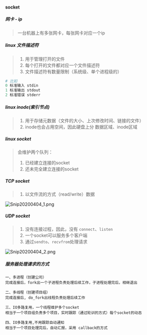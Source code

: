 #### socket

##### 网卡 - ip
> 一台机器上有多张网卡，每张网卡对应一个ip

##### linux 文件描述符
> 1. 用于管理打开的文件
> 2. 每个打开的文件都对应一个文件描述符
> 3. 文件描述符有数量限制（系统级、单个进程级的）
```ruby
# 比如
0 标准输入 stdin
1 标准输出 stdout
2 标准错误 stderr
```

##### linux inode(索引节点)
> 1. 用于存储元数据（文件的大小、上次修改时间、链接的文件）
> 2. inode也会占用空间，因此硬盘上分 数据区域、inode区域

##### linux socket
> 会维护两个队列：
> 1. 已经建立连接的socket
> 2. 还未完全建立连接的socket

##### TCP socket
> 1. 以文件流的方式（read/write）数据

![Snip20200404_1.png](https://i.loli.net/2020/04/04/4PwLJXHWSqspk7m.png)

##### UDP socket
> 1. 没有连接过程，因此，没有 `connect`、`listen`
> 2. 一个socket可以服务多个客户端
> 3. 通过`sendto`、`recvfrom`处理请求

![Snip20200404_2.png](https://i.loli.net/2020/04/04/W2KYEXsz4dlcPJ1.png)

##### 服务器处理请求的方式
```
一、多进程（创建公司）
完成连接后，fork出一个子进程负责处理后续工作，子进程处理完后，相继退出

二、多线程（创建项目组）
完成连接后, do_fork出线程负责处理后续工作

三、IO多路复用，一个线程维护多个socket
相当于一个项目组负责多个项目，实时跟踪（通过轮训的方式）每个socket的动态

四、IO多路复用,不用跟踪自动通知
相当于一个项目处理完后，自动汇报，采用 callback的方式
```
